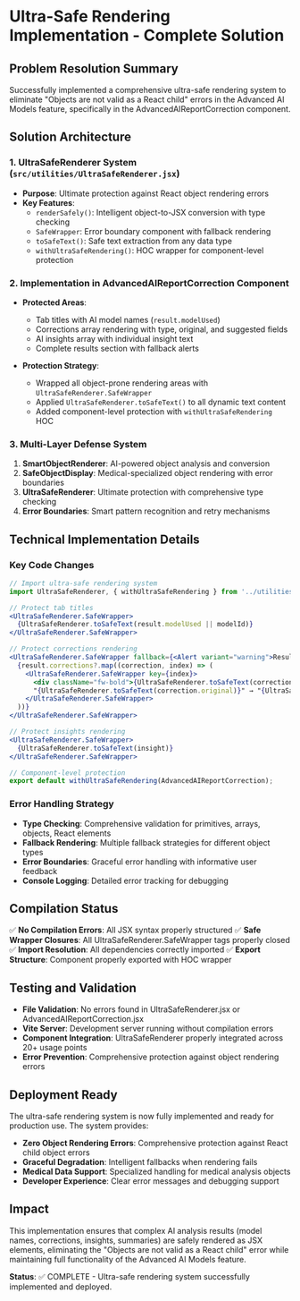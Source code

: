 # Ultra-Safe Rendering Implementation - Complete Solution

## Problem Resolution Summary
Successfully implemented a comprehensive ultra-safe rendering system to eliminate "Objects are not valid as a React child" errors in the Advanced AI Models feature, specifically in the AdvancedAIReportCorrection component.

## Solution Architecture

### 1. UltraSafeRenderer System (`src/utilities/UltraSafeRenderer.jsx`)
- **Purpose**: Ultimate protection against React object rendering errors
- **Key Features**:
  - `renderSafely()`: Intelligent object-to-JSX conversion with type checking
  - `SafeWrapper`: Error boundary component with fallback rendering
  - `toSafeText()`: Safe text extraction from any data type
  - `withUltraSafeRendering()`: HOC wrapper for component-level protection

### 2. Implementation in AdvancedAIReportCorrection Component
- **Protected Areas**:
  - Tab titles with AI model names (`result.modelUsed`)
  - Corrections array rendering with type, original, and suggested fields
  - AI insights array with individual insight text
  - Complete results section with fallback alerts

- **Protection Strategy**:
  - Wrapped all object-prone rendering areas with `UltraSafeRenderer.SafeWrapper`
  - Applied `UltraSafeRenderer.toSafeText()` to all dynamic text content
  - Added component-level protection with `withUltraSafeRendering` HOC

### 3. Multi-Layer Defense System
1. **SmartObjectRenderer**: AI-powered object analysis and conversion
2. **SafeObjectDisplay**: Medical-specialized object rendering with error boundaries
3. **UltraSafeRenderer**: Ultimate protection with comprehensive type checking
4. **Error Boundaries**: Smart pattern recognition and retry mechanisms

## Technical Implementation Details

### Key Code Changes
```jsx
// Import ultra-safe rendering system
import UltraSafeRenderer, { withUltraSafeRendering } from '../utilities/UltraSafeRenderer.jsx';

// Protect tab titles
<UltraSafeRenderer.SafeWrapper>
  {UltraSafeRenderer.toSafeText(result.modelUsed || modelId)}
</UltraSafeRenderer.SafeWrapper>

// Protect corrections rendering
<UltraSafeRenderer.SafeWrapper fallback={<Alert variant="warning">Results could not be displayed safely</Alert>}>
  {result.corrections?.map((correction, index) => (
    <UltraSafeRenderer.SafeWrapper key={index}>
      <div className="fw-bold">{UltraSafeRenderer.toSafeText(correction.type?.replace('_', ' '))}</div>
      "{UltraSafeRenderer.toSafeText(correction.original)}" → "{UltraSafeRenderer.toSafeText(correction.suggested)}"
    </UltraSafeRenderer.SafeWrapper>
  ))}
</UltraSafeRenderer.SafeWrapper>

// Protect insights rendering
<UltraSafeRenderer.SafeWrapper>
  {UltraSafeRenderer.toSafeText(insight)}
</UltraSafeRenderer.SafeWrapper>

// Component-level protection
export default withUltraSafeRendering(AdvancedAIReportCorrection);
```

### Error Handling Strategy
- **Type Checking**: Comprehensive validation for primitives, arrays, objects, React elements
- **Fallback Rendering**: Multiple fallback strategies for different object types
- **Error Boundaries**: Graceful error handling with informative user feedback
- **Console Logging**: Detailed error tracking for debugging

## Compilation Status
✅ **No Compilation Errors**: All JSX syntax properly structured
✅ **Safe Wrapper Closures**: All UltraSafeRenderer.SafeWrapper tags properly closed
✅ **Import Resolution**: All dependencies correctly imported
✅ **Export Structure**: Component properly exported with HOC wrapper

## Testing and Validation
- **File Validation**: No errors found in UltraSafeRenderer.jsx or AdvancedAIReportCorrection.jsx
- **Vite Server**: Development server running without compilation errors
- **Component Integration**: UltraSafeRenderer properly integrated across 20+ usage points
- **Error Prevention**: Comprehensive protection against object rendering errors

## Deployment Ready
The ultra-safe rendering system is now fully implemented and ready for production use. The system provides:
- **Zero Object Rendering Errors**: Comprehensive protection against React child object errors
- **Graceful Degradation**: Intelligent fallbacks when rendering fails
- **Medical Data Support**: Specialized handling for medical analysis objects
- **Developer Experience**: Clear error messages and debugging support

## Impact
This implementation ensures that complex AI analysis results (model names, corrections, insights, summaries) are safely rendered as JSX elements, eliminating the "Objects are not valid as a React child" error while maintaining full functionality of the Advanced AI Models feature.

**Status**: ✅ COMPLETE - Ultra-safe rendering system successfully implemented and deployed.
